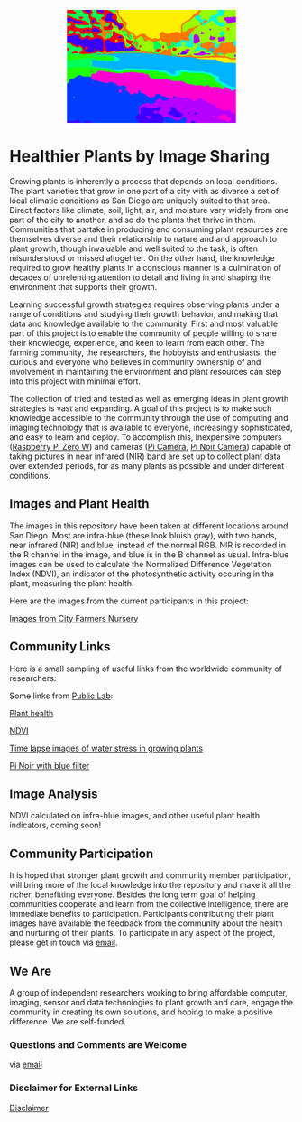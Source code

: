 <p align="center"> 
<img src="Misc_Pics/cover.png" alt="hi" class="inline" width="300" height="200"/>
</p>


# Healthier Plants by Image Sharing
Growing plants is inherently a process that depends on local conditions. The plant varieties that grow in one part of a city with as diverse a set of local climatic conditions as San Diego are uniquely suited to that area. Direct factors like climate, soil, light, air, and moisture vary widely from one part of the city to another, and so do the plants that thrive in them.  Communities that partake in producing and consuming plant resources are themselves diverse and their relationship to nature and and approach to plant growth, though invaluable and well suited to the task, is often misunderstood or missed altogehter. On the other hand, the knowledge required to grow healthy plants in a conscious manner is a culmination of decades of unrelenting attention to detail and living in and shaping the environment that supports their growth.



Learning successful growth strategies  requires observing plants under a range of conditions and studying their growth behavior, and making that data and knowledge available to the community. First and most valuable part of this project is to enable the community of people willing to share their knowledge, experience, and keen to learn from each other. The farming community, the researchers, the hobbyists and enthusiasts, the curious and everyone who believes in community ownership of and involvement in maintaining the environment and plant resources can step into this project with minimal effort.


The collection of tried and tested as well as emerging ideas in plant growth strategies is vast and expanding. A goal of this project is to make such knowledge accessible to the community through the use of computing and imaging technology that is available to everyone, increasingly sophisticated, and easy to learn and deploy. 
To accomplish this, inexpensive computers ([Raspberry Pi Zero W](http://www.raspberrypi.org/products/raspberry-pi-zero-w/)) and cameras ([Pi Camera](https://www.raspberrypi.org/products/camera-module-v2/), [Pi Noir Camera](https://www.raspberrypi.org/products/pi-noir-camera-v2/))  capable of taking pictures in near infrared (NIR) band are set up to collect plant data over extended periods, for as many plants as possible and under different conditions. 






## Images and Plant Health
The images in this repository have been taken at different locations around San Diego. Most are infra-blue (these look bluish gray),  with two bands,  near infrared (NIR) and blue, instead of the normal RGB. NIR is recorded in the R channel in the image, and blue is in the B channel as usual. Infra-blue images can be used to calculate the Normalized Difference Vegetation Index (NDVI), an indicator of the photosynthetic activity occuring in the plant, measuring the plant health.
 
Here are the images from the current participants in this project:

[Images from City Farmers Nursery](CityFarmers)



## Community Links

Here is a small sampling of  useful links from the worldwide community of researchers:

Some links from [Public Lab](https://publiclab.org/):

 [Plant health](http://publiclab.org/tag/plant-health)
 
 [NDVI](http://publiclab.org/wiki/ndvi)

[Time lapse images of water stress in growing plants](http://publiclab.org/notes/LaPa/03-31-2016/raspberry-noir-cam-sensors-to-detect-water-stress-of-the-plants-during-their-growing)

[Pi Noir with blue filter](http://publiclab.org/notes/carolccarvalho/07-15-2016/raspberry-noir-cam-blue-filter)


## Image Analysis

NDVI calculated on infra-blue images, and other useful plant health indicators, coming soon! 

## Community Participation

It is hoped that stronger plant growth and community member participation, will bring more of the local knowledge into the repository and make it all the richer, benefitting everyone. Besides the long term goal of helping communities cooperate and learn from the collective intelligence, there are immediate benefits to participation. Participants contributing their plant images have available the feedback from the community about the health and  nurturing of their plants. To participate in any aspect of the project, please get in touch via <span><a href="mailto:sdvegetationimaging@gmail.com"> email</a></span>. 


## We Are

A group of independent researchers working to bring affordable  computer, imaging, sensor and data technologies to plant growth and care,  engage the community in creating its own solutions, and hoping to make a positive difference. We are self-funded.

### Questions and Comments are Welcome
via <span><a href="mailto:sdvegetationimaging@gmail.com"> email</a></span>

### Disclaimer for External Links
[Disclaimer](Disclaimer)
